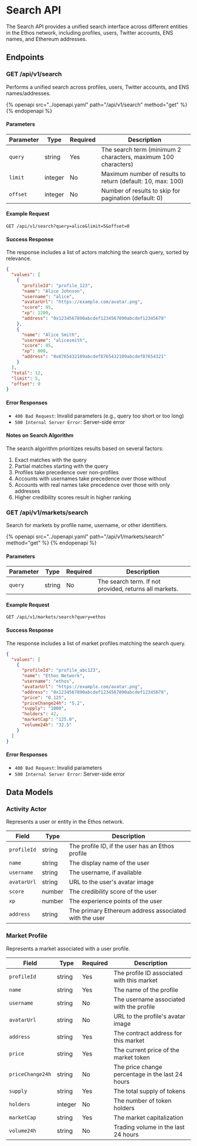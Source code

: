 # Search API

The Search API provides a unified search interface across different entities in the Ethos network, including profiles, users, Twitter accounts, ENS names, and Ethereum addresses.

## Endpoints

### GET /api/v1/search

Performs a unified search across profiles, users, Twitter accounts, and ENS names/addresses.

{% openapi src="../openapi.yaml" path="/api/v1/search" method="get" %}
{% endopenapi %}

#### Parameters

| Parameter | Type | Required | Description |
|-----------|------|----------|-------------|
| `query` | string | Yes | The search term (minimum 2 characters, maximum 100 characters) |
| `limit` | integer | No | Maximum number of results to return (default: 10, max: 100) |
| `offset` | integer | No | Number of results to skip for pagination (default: 0) |

#### Example Request

```
GET /api/v1/search?query=alice&limit=5&offset=0
```

#### Success Response

The response includes a list of actors matching the search query, sorted by relevance.

```json
{
  "values": [
    {
      "profileId": "profile_123",
      "name": "Alice Johnson",
      "username": "alice",
      "avatarUrl": "https://example.com/avatar.png",
      "score": 95,
      "xp": 1200,
      "address": "0x1234567890abcdef1234567890abcdef12345678"
    },
    {
      "name": "Alice Smith",
      "username": "alicesmith",
      "score": 85,
      "xp": 800,
      "address": "0x8765432109abcdef8765432109abcdef87654321"
    }
  ],
  "total": 12,
  "limit": 5,
  "offset": 0
}
```

#### Error Responses

- `400 Bad Request`: Invalid parameters (e.g., query too short or too long)
- `500 Internal Server Error`: Server-side error

#### Notes on Search Algorithm

The search algorithm prioritizes results based on several factors:
1. Exact matches with the query
2. Partial matches starting with the query
3. Profiles take precedence over non-profiles
4. Accounts with usernames take precedence over those without
5. Accounts with real names take precedence over those with only addresses
6. Higher credibility scores result in higher ranking

### GET /api/v1/markets/search

Search for markets by profile name, username, or other identifiers.

{% openapi src="../openapi.yaml" path="/api/v1/markets/search" method="get" %}
{% endopenapi %}

#### Parameters

| Parameter | Type | Required | Description |
|-----------|------|----------|-------------|
| `query` | string | No | The search term. If not provided, returns all markets. |

#### Example Request

```
GET /api/v1/markets/search?query=ethos
```

#### Success Response

The response includes a list of market profiles matching the search query.

```json
{
  "values": [
    {
      "profileId": "profile_abc123",
      "name": "Ethos Network",
      "username": "ethos",
      "avatarUrl": "https://example.com/avatar.png",
      "address": "0x1234567890abcdef1234567890abcdef12345678",
      "price": "0.125",
      "priceChange24h": "5.2",
      "supply": "1000",
      "holders": 42,
      "marketCap": "125.0",
      "volume24h": "32.5"
    }
  ]
}
```

#### Error Responses

- `400 Bad Request`: Invalid parameters
- `500 Internal Server Error`: Server-side error

## Data Models

### Activity Actor

Represents a user or entity in the Ethos network.

| Field | Type | Description |
|-------|------|-------------|
| `profileId` | string | The profile ID, if the user has an Ethos profile |
| `name` | string | The display name of the user |
| `username` | string | The username, if available |
| `avatarUrl` | string | URL to the user's avatar image |
| `score` | number | The credibility score of the user |
| `xp` | number | The experience points of the user |
| `address` | string | The primary Ethereum address associated with the user |

### Market Profile

Represents a market associated with a user profile.

| Field | Type | Required | Description |
|-------|------|----------|-------------|
| `profileId` | string | Yes | The profile ID associated with this market |
| `name` | string | Yes | The name of the profile |
| `username` | string | No | The username associated with the profile |
| `avatarUrl` | string | No | URL to the profile's avatar image |
| `address` | string | Yes | The contract address for this market |
| `price` | string | Yes | The current price of the market token |
| `priceChange24h` | string | No | The price change percentage in the last 24 hours |
| `supply` | string | Yes | The total supply of tokens |
| `holders` | integer | No | The number of token holders |
| `marketCap` | string | Yes | The market capitalization |
| `volume24h` | string | No | Trading volume in the last 24 hours |
